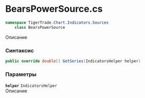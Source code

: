 
# BearsPowerSource.cs
```csharp
namespace TigerTrade.Chart.Indicators.Sources  
    class BearsPowerSource
```

Описание

### Синтаксис
```csharp
public override double[] GetSeries(IndicatorsHelper helper)
```

### Параметры
**`helper`** `IndicatorsHelper`  
 Описание  
  

                    
                    
